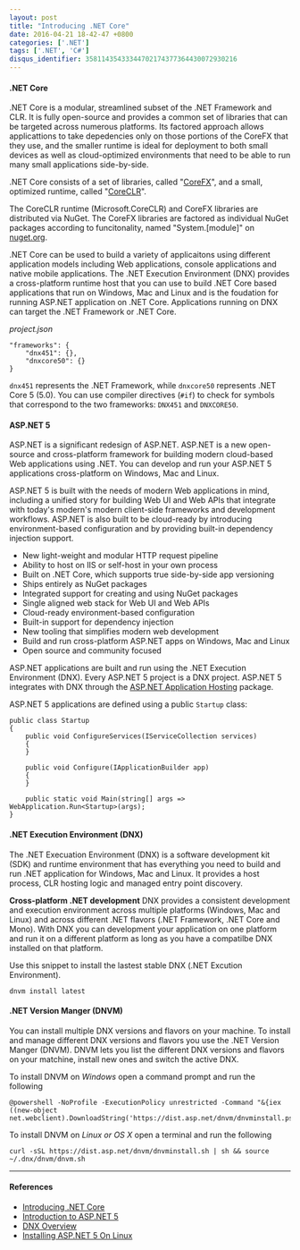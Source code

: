 ```yaml
---
layout: post
title: "Introducing .NET Core"
date: 2016-04-21 18-42-47 +0800
categories: ['.NET']
tags: ['.NET', 'C#']
disqus_identifier: 35811435433344702174377364430072930216
---
```

#### .NET Core

.NET Core is a modular, streamlined subset of the .NET Framework and CLR. It is fully open-source and provides a common set of libraries that can be targeted across numerous platforms. Its factored approach allows applicattions to take depedencies only on those portions of the CoreFX that they use, and the smaller runtime is ideal for deployment to both small devices as well as cloud-optimized environments that need to be able to run many small applications side-by-side.

.NET Core consists of a set of libraries, called "[CoreFX](https://github.com/dotnet/coreFX)", and a small, optimized runtime, called "[CoreCLR](https://github.com/dotnet/coreCLR)".

The CoreCLR runtime (Microsoft.CoreCLR) and CoreFX libraries are distributed via NuGet. The CoreFX libraries are factored as individual NuGet packages according to funcitonality, named "System.[module]" on [nuget.org](https://nuget.org).

.NET Core can be used to build a variety of applicaitons using different application models including Web applications, console applications and native mobile applications. The .NET Execution Environment (DNX) provides a cross-platform runtime host that you can use to build .NET Core based applications that run on Windows, Mac and Linux and is the foudation for running ASP.NET application on .NET Core. Applications running on DNX can target the .NET Framework or .NET Core.

*project.json*

    "frameworks": {
        "dnx451": {},
        "dnxcore50": {}
    }

`dnx451` represents the .NET Framework, while `dnxcore50` represents .NET Core 5 (5.0). You can use compiler directives (`#if`) to check for symbols that correspond to the two frameworks: `DNX451` and `DNXCORE50`.

#### ASP.NET 5

ASP.NET is a significant redesign of ASP.NET. ASP.NET is a new open-source and cross-platform framework for building modern cloud-based Web applications using .NET. You can develop and run your ASP.NET 5 applications cross-platform on Windows, Mac and Linux.

ASP.NET 5 is built with the needs of modern Web applications in mind, including a unified story for building Web UI and Web APIs that integrate with today's modern's modern client-side frameworks and development workflows. ASP.NET is also built to be cloud-ready by introducing environment-based configuration and by providing built-in dependency injection support.


* New light-weight and modular HTTP request pipeline
* Ability to host on IIS or self-host in your own process
* Built on .NET Core, which supports true side-by-side app versioning
* Ships entirely as NuGet packages
* Integrated support for creating and using NuGet packages
* Single aligned web stack for Web UI and Web APIs
* Cloud-ready environment-based configuration
* Built-in support for dependency injection
* New tooling that simplifies modern web development
* Build and run cross-platform ASP.NET apps on Windows, Mac and Linux
* Open source and community focused

ASP.NET applications are built and run using the .NET Execution Environment (DNX). Every ASP.NET 5 project is a DNX project. ASP.NET 5 integrates with DNX through the [ASP.NET Application Hosting](https://nuget.org/packages/Microsoft.AspNet.Hosting) package.

ASP.NET 5 applications are defined using a public `Startup` class:

    public class Startup
    {
        public void ConfigureServices(IServiceCollection services)
        {
        }

        public void Configure(IApplicationBuilder app)
        {
        }

        public static void Main(string[] args => WebApplication.Run<Startup>(args);
    }

#### .NET Execution Environment (DNX)

The .NET Execuation Environment (DNX) is a software development kit (SDK) and runtime environment that has everything you need to build and run .NET application for Windows, Mac and Linux. It provides a host process, CLR hosting logic and managed entry point discovery.

**Cross-platform .NET development** DNX provides a consistent development and execution environment across multiple platforms (Windows, Mac and Linux) and across different .NET flavors (.NET Framework, .NET Core and Mono). With DNX you can development your application on one platform and run it on a different platform as long as you have a compatilbe DNX installed on that platform.

Use this snippet to install the lastest stable DNX (.NET Excution Environment).

    dnvm install latest

#### .NET Version Manger (DNVM)

You can install multiple DNX versions and flavors on your machine. To install and manage different DNX versions and flavors you use the .NET Version Manger (DNVM). DNVM lets you list the different DNX versions and flavors on your matchine, install new ones and switch the active DNX.

To install DNVM on *Windows* open a command prompt and run the following

    @powershell -NoProfile -ExecutionPolicy unrestricted -Command "&{iex ((new-object net.webclient).DownloadString('https://dist.asp.net/dnvm/dnvminstall.ps1'))}"

To install DNVM on *Linux or OS X* open a terminal and run the following

    curl -sSL https://dist.asp.net/dnvm/dnvminstall.sh | sh && source ~/.dnx/dnvm/dnvm.sh

* * *

#### References

* [Introducing .NET Core](https://docs.asp.net/en/latest/conceptual-overview/dotnetcore.html)
* [Introduction to ASP.NET 5](https://docs.asp.net/en/latest/conceptual-overview/aspnet.html)
* [DNX Overview](https://docs.asp.net/en/latest/dnx/overview.html)
* [Installing ASP.NET 5 On Linux](https://docs.asp.net/en/latest/getting-started/installing-on-linux.html)
